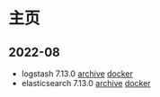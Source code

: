 # 主页

## 2022-08
- logstash 7.13.0 [archive](https://github.com/Loongson-Cloud-Community/logstash/releases/tag/v7.13.0) [docker](https://cr.loongnix.cn/repository/library/logstash)
- elasticsearch 7.13.0 [archive](https://github.com/Loongson-Cloud-Community/elasticsearch/releases/tag/v7.13.0) [docker](https://cr.loongnix.cn/repository/library/elasticsearch)
